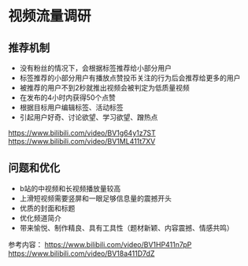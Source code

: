 # 视频流量调研

## 推荐机制

- 没有粉丝的情况下，会根据标签推荐给小部分用户
- 标签推荐的小部分用户有播放点赞投币关注的行为后会推荐给更多的用户
- 被推荐的用户不到2秒就推出视频会被判定为低质量视频
- 在发布的4小时内获得50个点赞
- 根据目标用户编辑标签、活动标签
- 引起用户好奇、讨论欲望、学习欲望、蹭热点

https://www.bilibili.com/video/BV1g64y1z7ST
https://www.bilibili.com/video/BV1ML411t7XV
## 问题和优化

- b站的中视频和长视频播放量较高
- 上滑短视频需要竖屏和一眼足够信息量的震撼开头
- 优质的封面和标题
- 优化频道简介
- 带来愉悦、制作精良、具有工具性（题材新颖、内容震撼、情感共鸣）

参考内容：
https://www.bilibili.com/video/BV1HP411n7pP
https://www.bilibili.com/video/BV18a411D7dZ



